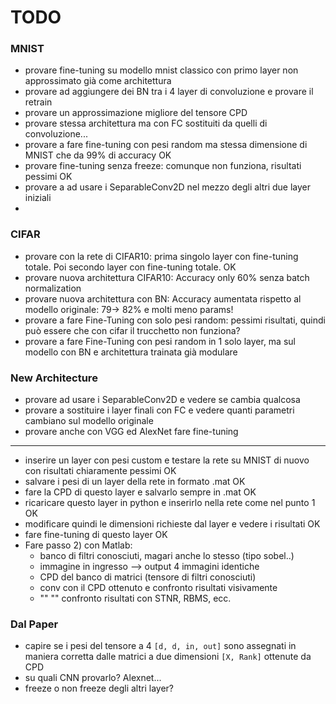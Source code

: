 # TODO 

### MNIST 
- provare fine-tuning su modello mnist classico con primo layer non approssimato già come architettura 
- provare ad aggiungere dei BN tra i 4 layer di convoluzione e provare il retrain 
- provare un approssimazione migliore del tensore CPD
- provare stessa architettura ma con FC sostituiti da quelli di convoluzione...  
- provare a fare fine-tuning con pesi random ma stessa dimensione di MNIST che da 99% di accuracy OK
- provare fine-tuning senza freeze: comunque non funziona, risultati pessimi OK 
- provare a ad usare i SeparableConv2D nel mezzo degli altri due layer iniziali
- 

### CIFAR 
- provare con la rete di CIFAR10: prima singolo layer con fine-tuning totale. Poi secondo layer con fine-tuning totale. OK 
- provare nuova architettura CIFAR10: Accuracy only 60% senza batch normalization 
- provare nuova architettura con BN: Accuracy aumentata rispetto al modello originale: 79-> 82% e molti meno params! 
- provare a fare Fine-Tuning con solo pesi random: pessimi risultati, quindi può essere che con cifar il trucchetto non funziona? 
- provare a fare Fine-Tuning con pesi random in 1 solo layer, ma sul modello con BN e architettura trainata già modulare


### New Architecture 
- provare ad usare i SeparableConv2D e vedere se cambia qualcosa 
- provare a sostituire i layer finali con FC e vedere quanti parametri cambiano sul modello originale 
- provare anche con VGG ed AlexNet fare fine-tuning 

---
- inserire un layer con pesi custom e testare la rete su MNIST di nuovo con risultati chiaramente pessimi OK 
- salvare i pesi di un layer della rete in formato .mat OK 
- fare la CPD di questo layer e salvarlo sempre in .mat OK
- ricaricare questo layer in python e inserirlo nella rete come nel punto 1 OK
- modificare quindi le dimensioni richieste dal layer e vedere i risultati OK
- fare fine-tuning di questo layer OK
- Fare passo 2) con Matlab: 
	- banco di filtri conosciuti, magari anche lo stesso (tipo sobel..) 
	- immagine in ingresso --> output 4 immagini identiche 
	- CPD del banco di matrici (tensore di filtri conosciuti) 
	- conv con il CPD ottenuto e confronto risultati visivamente
	- "" "" confronto risultati con STNR, RBMS, ecc. 



### Dal Paper 
- capire se i pesi del tensore a 4 `[d, d, in, out]` sono assegnati in maniera corretta dalle matrici a due dimensioni `[X, Rank]` ottenute da CPD 
- su quali CNN provarlo? Alexnet... 
- freeze o non freeze degli altri layer? 
